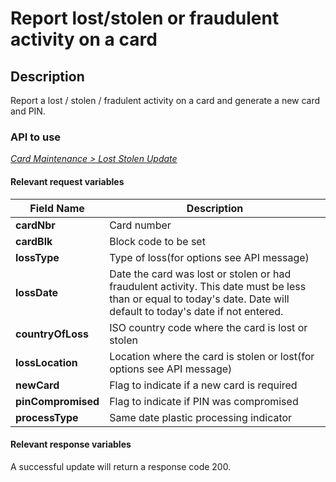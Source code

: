 # Report lost/stolen or fraudulent activity on a card

## Description

Report a lost / stolen / fradulent activity on a card and generate a new card and PIN.

### API to use 

*[Card Maintenance > Lost Stolen Update](../api/?type=post&path=/fv_emea/v2/lostStolenUpdate)*

#### Relevant request variables

| Field Name         | Description                                                                                                                                                          |
|--------------------|----------------------------------------------------------------------------------------------------------------------------------------------------------------------|
| **cardNbr**        | Card number                                                                                                                                                          |
| **cardBlk**        | Block code to be set                                                                                                                                                 |
| **lossType**       | Type of loss(for options see API message)                                                                                                                            |
| **lossDate**       | Date the card was lost or stolen or had fraudulent activity. This date must be less than or equal to today's date. Date will default to today's date if not entered. |
| **countryOfLoss**  | ISO country code where the card is lost or stolen                                                                                                                    |
| **lossLocation**   | Location where the card is stolen or lost(for options see API message)                                                                                               |
| **newCard**        | Flag to indicate if a new card is required                                                                                                                           |
| **pinCompromised** | Flag to indicate if PIN was compromised                                                                                                                              |
| **processType**    | Same date plastic processing indicator                                                                                                                               |

#### Relevant response variables

A successful update will return a response code 200.
